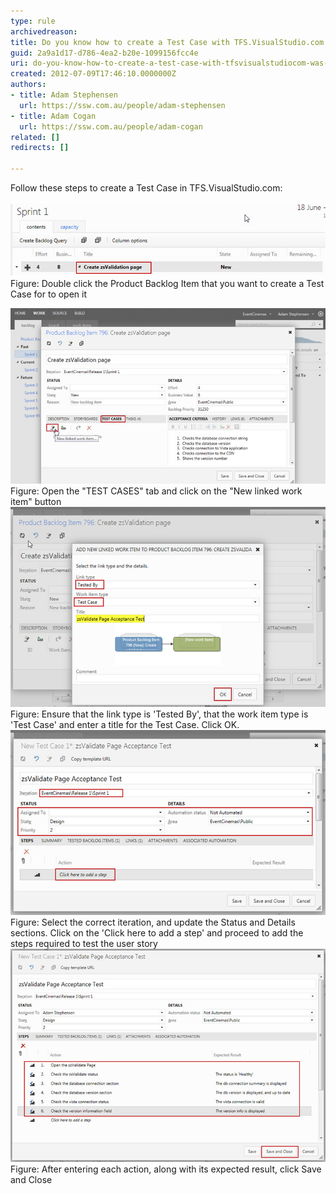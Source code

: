 ```yaml
---
type: rule
archivedreason: 
title: Do you know how to create a Test Case with TFS.VisualStudio.com (was TFSPreview)?
guid: 2a9a1d17-d786-4ea2-b20e-1099156fcc4e
uri: do-you-know-how-to-create-a-test-case-with-tfsvisualstudiocom-was-tfspreview
created: 2012-07-09T17:46:10.0000000Z
authors:
- title: Adam Stephensen
  url: https://ssw.com.au/people/adam-stephensen
- title: Adam Cogan
  url: https://ssw.com.au/people/adam-cogan
related: []
redirects: []

---
```



Follow these steps to create a Test Case in TFS.VisualStudio.com:
<br><excerpt class='endintro'></excerpt><br>
<img src="create-tc-1.jpg" alt="How to create a test case" class="ms-rteCustom-ImageArea" style="width:600px;" />
<span class="ms-rteCustom-FigureNormal">Figure: Double click the Product Backlog Item that you want to create a Test Case for to open it</span>

<img src="create-tc-2.jpg" alt="How to create a test case" class="ms-rteCustom-ImageArea" style="width:600px;" />
<span class="ms-rteCustom-FigureNormal">Figure: Open the "TEST CASES" tab and click on the "New linked work item" button</span>

<img src="create-tc-3.jpg" alt="How to create a test case" class="ms-rteCustom-ImageArea" style="width:600px;" />
<span class="ms-rteCustom-FigureNormal">Figure: Ensure that the link type is 'Tested By', that the work item type is 'Test Case' and enter a title for the Test C​ase. Click OK.</span>

<img src="create-tc-4.jpg" alt="How to create a test case" class="ms-rteCustom-ImageArea" style="width:600px;" />
<span class="ms-rteCustom-FigureNormal">Figure: Select the correct iteration, and update the Status and Details sections. Click on the 'Click here to add a step' and proceed to add the steps required to test the user story</span>

<img src="create-tc-5.jpg" alt="How to create a test case" class="ms-rteCustom-ImageArea" style="width:600px;" />
<span class="ms-rteCustom-FigureNormal">Figure: After entering each action, along with its expected result, click Save and Close</span>


